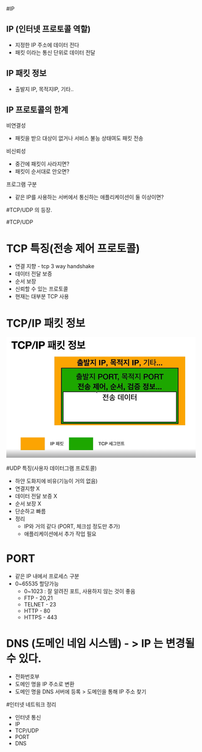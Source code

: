#IP

## IP (인터넷 프로토콜 역할)
- 지정한 IP 주소에 데이터 전다
- 패킷 이라는 통신 단위로 데이터 전달

## IP 패킷 정보
- 출발지 IP, 목적지IP, 기타..

## IP 프로토콜의 한계
 비연결성
 - 패킷을 받으 대상이 없거나 서비스 불능 상태여도 패킷 전송

  비신뢰성
 - 중간에 패킷이 사라지면?
 - 패킷이 순서대로 안오면?

 프로그램 구분
 - 같은 IP를 사용하는 서버에서 통신하는 애플리케이션이 둘 이상이면?
 
#TCP/UDP 의 등장.
 
#TCP/UDP

# TCP 특징(전송 제어 프로토콜)
- 연결 지향 - tcp 3 way handshake
- 데이터 전달 보증
- 순서 보장
- 신뢰할 수 있는 프로토콜
- 현재는 대부분 TCP 사용

# TCP/IP 패킷 정보
![](img/tcpSeg.png)


#UDP 특징(사용자 데이터그램 프로토콜)

- 하얀 도화지에 비유(기능이 거의 없음)
- 연결지향 X
- 데이터 전달 보증 X
- 순서 보장 X
- 단순하고 빠름
- 정리
  - IP와 거의 같다 (PORT, 체크섬 정도만 추가)
  - 애플리케이션에서 추가 작업 필요
  
# PORT
  - 같은 IP 내에서 프로세스 구분
  - 0~65535 할당가능
    - 0~1023 : 잘 알려진 포트, 사용하지 않는 것이 좋음
    - FTP - 20,21
    - TELNET - 23
    - HTTP - 80
    - HTTPS - 443
    
    
# DNS (도메인 네임 시스템) - > IP 는 변경될 수 있다.
  - 전화번호부
  - 도메인 명을 IP 주소로 변환
  - 도메인 명을 DNS 서버에 등록 > 도메인을 통해 IP 주소 찾기
  
  
#인터넷 네트워크 정리
  - 인터넷 통신
  - IP 
  - TCP/UDP
  - PORT
  - DNS
  
  